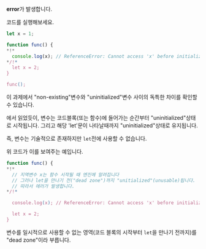 **error**가 발생합니다.

코드를 실행해보세요.

```js run
let x = 1;

function func() {
*!*
  console.log(x); // ReferenceError: Cannot access 'x' before initialization
*/!*
  let x = 2;
}

func();
```

이 과제에서 "non-existing"변수와 "uninitialized"변수 사이의 독특한 차이를 확인할 수 있습니다.

[](info:closure)에서 읽었듯이, 변수는 코드블록(또는 함수)에 들어가는 순간부터 "uninitialized"상태로 시작됩니다. 그리고 해당 'let'문이 나타날때까지 "uninitialized"상태로 유지됩니다.

즉, 변수는 기술적으로 존재하지만 `let`전에 사용할 수 없습니다.

위 코드가 이를 보여주는 예입니다.
```js
function func() {
*!*
  // 지역변수 x는 함수 시작될 때 엔진에 알려집니다
  // 그러나 let을 만나기 전("dead zone")까지 "unitialized"(unusable)됩니다. 
  // 따라서 에러가 발생합니다.
*/!*

  console.log(x); // ReferenceError: Cannot access 'x' before initialization

  let x = 2;
}
```

변수를 일시적으로 사용할 수 없는 영역(코드 블록의 시작부터 `let`을 만나기 전까지)를 "dead zone"이라 부릅니다.
